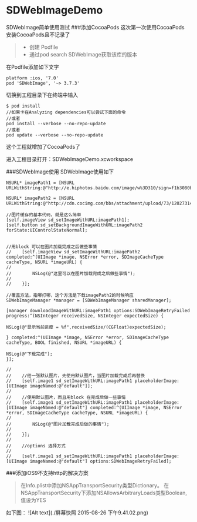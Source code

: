 # SDWebImageDemo
SDWebImage简单使用测试
###添加CocoaPods
这次第一次使用CocoaPods
安装CocoaPods且不记录了

>- 创建 Podfile
>- 通过pod search SDWebImage获取该库的版本

在Podfile添加如下文字
```
platform :ios, '7.0'
pod 'SDWebImage', '~> 3.7.3'
```

切换到工程目录下在终端中输入
```
$ pod install 
//如果卡在Analyzing dependencies可以尝试下面的命令
//或者
pod install --verbose --no-repo-update 
//或者
pod update --verbose --no-repo-update 
```
这个工程就增加了CocoaPods了


进入工程目录打开：SDWebImageDemo.xcworkspace

###SDWebImage使用
SDWebImage使用如下
```
NSURL* imagePath1 = [NSURL URLWithString:@"http://e.hiphotos.baidu.com/image/w%3D310/sign=f1b3080be7dde711e7d245f797eecef4/838ba61ea8d3fd1f65e51a34324e251f94ca5fcb.jpg"];

NSURL* imagePath2 = [NSURL URLWithString:@"http://cdn.cocimg.com/bbs/attachment/upload/73/1202731418914287.jpg"];

//图片缓存的基本代码，就是这么简单
[self.imageView sd_setImageWithURL:imagePath1];
[self.button sd_setBackgroundImageWithURL:imagePath2 forState:UIControlStateNormal];


//用block 可以在图片加载完成之后做些事情
//    [self.imageView sd_setImageWithURL:imagePath2 completed:^(UIImage *image, NSError *error, SDImageCacheType cacheType, NSURL *imageURL) {
//        
//        NSLog(@"这里可以在图片加载完成之后做些事情");
//        
//    }];

//覆盖方法，指哪打哪，这个方法是下载imagePath2的时候响应
SDWebImageManager *manager = [SDWebImageManager sharedManager];

[manager downloadImageWithURL:imagePath1 options:SDWebImageRetryFailed progress:^(NSInteger receivedSize, NSInteger expectedSize) {

NSLog(@"显示当前进度 = %f",receivedSize/(CGFloat)expectedSize);

} completed:^(UIImage *image, NSError *error, SDImageCacheType cacheType, BOOL finished, NSURL *imageURL) {

NSLog(@"下载完成");
}];

//
//    //给一张默认图片，先使用默认图片，当图片加载完成后再替换
//    [self.image1 sd_setImageWithURL:imagePath1 placeholderImage:[UIImage imageNamed:@"default"]];
//
//    //使用默认图片，而且用block 在完成后做一些事情
//    [self.image1 sd_setImageWithURL:imagePath1 placeholderImage:[UIImage imageNamed:@"default"] completed:^(UIImage *image, NSError *error, SDImageCacheType cacheType, NSURL *imageURL) {
//
//        NSLog(@"图片加载完成后做的事情");
//
//    }];
//
//    //options 选择方式
//
//    [self.image1 sd_setImageWithURL:imagePath1 placeholderImage:[UIImage imageNamed:@"default"] options:SDWebImageRetryFailed];

```


###添加iOS9不支持http的解决方案

>在Info.plist中添加NSAppTransportSecurity类型Dictionary。
在NSAppTransportSecurity下添加NSAllowsArbitraryLoads类型Boolean,值设为YES

如下图：
![Alt text](./屏幕快照 2015-08-26 下午9.41.02.png)

